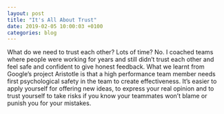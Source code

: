 ```yaml
---
layout: post
title: "It's All About Trust"
date: 2019-02-05 10:00:03 +0100
categories: blog
---
```


What do we need to trust each other? Lots of time? No. I coached teams where people were working for years and still didn’t trust each other and feel safe and confident to give honest feedback. What we learnt from Google’s project Aristotle is that a high performance team member needs first psychological safety in the team to create effectiveness. It’s easier to apply yourself for offering new ideas, to express your real opinion and to trust yourself to take risks if you know your teammates won’t blame or punish you for your mistakes.

